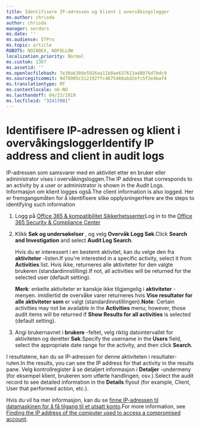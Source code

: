 ```yaml
---
title: Identifisere IP-adressen og klient i overvåkingslogger
ms.author: chrisda
author: chrisda
manager: serdars
ms.date: ''
ms.audience: ITPro
ms.topic: article
ROBOTS: NOINDEX, NOFOLLOW
localization_priority: Normal
ms.custom: 1367
ms.assetid: ''
ms.openlocfilehash: 7e30a638de5926aa11b8ae637613a48076d7bdc9
ms.sourcegitcommit: 9d78905c512192ffc4675468abd2efc5f2e4baf4
ms.translationtype: MT
ms.contentlocale: nb-NO
ms.lasthandoff: 04/23/2019
ms.locfileid: "32417001"
---
```

# <a name="identify-ip-address-and-client-in-audit-logs"></a><span data-ttu-id="d7f23-102">Identifisere IP-adressen og klient i overvåkingslogger</span><span class="sxs-lookup"><span data-stu-id="d7f23-102">Identify IP address and client in audit logs</span></span>

<span data-ttu-id="d7f23-103">IP-adressen som samsvarer med en aktivitet etter en bruker eller administrator vises i overvåkingsloggen.</span><span class="sxs-lookup"><span data-stu-id="d7f23-103">The IP address that corresponds to an activity by a user or administrator is shown in the Audit Logs.</span></span> <span data-ttu-id="d7f23-104">Informasjon om klient logges også.</span><span class="sxs-lookup"><span data-stu-id="d7f23-104">The client information is also logged.</span></span> <span data-ttu-id="d7f23-105">Her er fremgangsmåten for å identifisere slike opplysninger</span><span class="sxs-lookup"><span data-stu-id="d7f23-105">Here are the steps to identifying such information</span></span>

1. <span data-ttu-id="d7f23-106">Logg på [Office 365 & kompatibilitet Sikkerhetssenter](https://protection.office.com/)</span><span class="sxs-lookup"><span data-stu-id="d7f23-106">Log in to the [Office 365 Security & Compliance Center](https://protection.office.com/)</span></span>

2. <span data-ttu-id="d7f23-107">Klikk **Søk og undersøkelser** , og velg **Overvåk Logg Søk**.</span><span class="sxs-lookup"><span data-stu-id="d7f23-107">Click **Search and Investigation** and select **Audit Log Search**.</span></span>

   <span data-ttu-id="d7f23-108">Hvis du er interessert i en bestemt aktivitet, kan du velge den fra **aktiviteter** -listen.</span><span class="sxs-lookup"><span data-stu-id="d7f23-108">If you're interested in a specific activity, select it from **Activities** list.</span></span> <span data-ttu-id="d7f23-109">Hvis ikke, returneres alle aktiviteter for den valgte brukeren (standardinnstilling).</span><span class="sxs-lookup"><span data-stu-id="d7f23-109">If not, all activities will be returned for the selected user (default setting).</span></span>

   <span data-ttu-id="d7f23-110">**Merk**: enkelte aktiviteter er kanskje ikke tilgjengelig i **aktiviteter** -menyen. imidlertid de overvåke varer returneres hvis **Vise resultater for alle aktiviteter som** er valgt (standardinnstillingen).</span><span class="sxs-lookup"><span data-stu-id="d7f23-110">**Note**: Certain activities may not be available in the **Activities** menu; however, those audit items will be returned if **Show Results for all activities** is selected (default setting).</span></span>

3. <span data-ttu-id="d7f23-111">Angi brukernavnet i **brukere** -feltet, velg riktig datointervallet for aktiviteten og deretter **Søk**.</span><span class="sxs-lookup"><span data-stu-id="d7f23-111">Specify the username in the **Users** field, select the appropriate date range for the activity, and then click **Search**.</span></span>

<span data-ttu-id="d7f23-112">I resultatene, kan du se IP-adressen for denne aktiviteten i resultater-ruten.</span><span class="sxs-lookup"><span data-stu-id="d7f23-112">In the results, you can see the IP address for that activity in the results pane.</span></span> <span data-ttu-id="d7f23-113">Velg kontrollregister å se detaljert informasjon i **Detaljer** -undermeny (for eksempel klient, brukeren som utførte handlingen, osv.).</span><span class="sxs-lookup"><span data-stu-id="d7f23-113">Select the audit record to see detailed information in the **Details** flyout (for example, Client, User that performed action, etc.).</span></span>

<span data-ttu-id="d7f23-114">Hvis du vil ha mer informasjon, kan du se [finne IP-adressen til datamaskinen for å få tilgang til et utsatt konto](https://docs.microsoft.com/office365/securitycompliance/auditing-troubleshooting-scenarios#finding-the-ip-address-of-the-computer-used-to-access-a-compromised-account).</span><span class="sxs-lookup"><span data-stu-id="d7f23-114">For more information, see [Finding the IP address of the computer used to access a compromised account](https://docs.microsoft.com/office365/securitycompliance/auditing-troubleshooting-scenarios#finding-the-ip-address-of-the-computer-used-to-access-a-compromised-account).</span></span>
